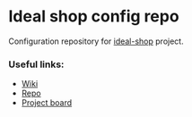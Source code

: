# Ideal shop config repo
Configuration repository for [ideal-shop](https://github.com/vlsidlyarevich/ideal-shop) project. 

### Useful links:

* [Wiki](https://github.com/vlsidlyarevich/ideal-shop/wiki)
* [Repo](https://github.com/vlsidlyarevich/ideal-shop)
* [Project board](https://github.com/vlsidlyarevich/ideal-shop/projects/1)